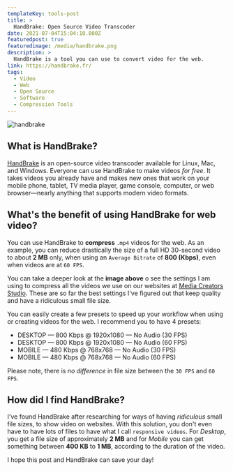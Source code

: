 ```yaml
---
templateKey: tools-post
title: >
  HandBrake: Open Source Video Transcoder
date: 2021-07-04T15:04:10.000Z
featuredpost: true
featuredimage: /media/handbrake.png
description: >
  HandBrake is a tool you can use to convert video for the web.
link: https://handbrake.fr/
tags:
  - Video
  - Web
  - Open Source
  - Software
  - Compression Tools
---
```


![handbrake](/media/handbrake.png)

## What is HandBrake?

[HandBrake](https://handbrake.fr/) is an open-source video transcoder available for Linux, Mac, and Windows. Everyone can use HandBrake to make videos _for free_. It takes videos you already have and makes new ones that work on your mobile phone, tablet, TV media player, game console, computer, or web browser—nearly anything that supports modern video formats.

## What's the benefit of using HandBrake for web video?

You can use HandBrake to **compress** `.mp4` videos for the web. As an example, you can reduce drastically the size of a full HD 30-second video to about **2 MB** only, when using an `Average Bitrate` of **800 (Kbps)**, even when videos are at `60 FPS`.

You can take a deeper look at the **image above** o see the settings I am using to compress all the videos we use on our websites at [Media Creators Studio](https://mediacreators.studio). These are so far the best settings I've figured out that keep quality and have a ridiculous small file size.

You can easily create a few presets to speed up your workflow when using or creating videos for the web. I recommend you to have 4 presets:

- DESKTOP — 800 Kbps @ 1920x1080 — No Audio (30 FPS)
- DESKTOP — 800 Kbps @ 1920x1080 — No Audio (60 FPS)
- MOBILE — 480 Kbps @ 768x768 — No Audio (30 FPS)
- MOBILE — 480 Kbps @ 768x768 — No Audio (60 FPS)

Please note, there is _no difference_ in file size between the `30 FPS` and `60 FPS`.

## How did I find HandBrake?

I've found HandBrake after researching for ways of having _ridiculous_ small file sizes, to show video on websites. With this solution, you don't even have to have lots of files to have what I call `responsive videos`. For _Desktop_, you get a file size of approximately **2 MB** and for _Mobile_ you can get something between **400 KB** to **1 MB**, according to the duration of the video.

I hope this post and HandBrake can save your day!

